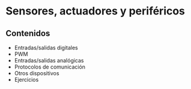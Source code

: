 # Sensores, actuadores y periféricos

## Contenidos

- Entradas/salidas digitales
- PWM
- Entradas/salidas analógicas
- Protocolos de comunicación
- Otros dispositivos
- Ejercicios
